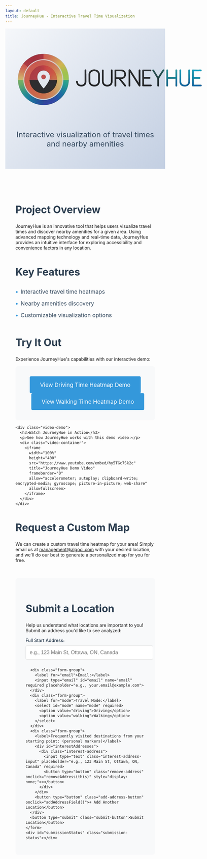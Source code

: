 ```yaml
---
layout: default
title: JourneyHue - Interactive Travel Time Visualization
---
```


<!-- Add Firebase SDK -->
<script type="module">
  // Import the functions you need from the SDKs you need
  import { initializeApp } from "https://www.gstatic.com/firebasejs/10.8.0/firebase-app.js";
  import { getFirestore, collection, addDoc, serverTimestamp } from "https://www.gstatic.com/firebasejs/10.8.0/firebase-firestore.js";

  // Your web app's Firebase configuration
  const firebaseConfig = {
    apiKey: "AIzaSyAM6U2dy7EKF0ey1TO_YV_WmLZ7YbRUdO4",
    authDomain: "journeyhue.firebaseapp.com",
    projectId: "journeyhue",
    storageBucket: "journeyhue.firebasestorage.app",
    messagingSenderId: "551447445192",
    appId: "1:551447445192:web:31a99fc5bc3914be5a6ffd",
    measurementId: "G-PXY3M7PTNB"
  };

  // Initialize Firebase
  const app = initializeApp(firebaseConfig);
  const db = getFirestore(app);

  // Make Firebase available globally
  window.firebaseApp = app;
  window.firestore = db;

  // Initialize form submission handler
  document.addEventListener('DOMContentLoaded', function() {
    const form = document.getElementById('locationForm');
    if (form) {
      form.addEventListener('submit', async function(e) {
        e.preventDefault();
        
        const fullAddress = document.getElementById('fullAddress').value;
        const email = document.getElementById('email').value;
        const mode = document.getElementById('mode').value;
        const interestAddresses = Array.from(document.querySelectorAll('.interest-address-input'))
          .map(input => input.value)
          .filter(address => address.trim() !== '');

        // Track form submission
        console.log('Tracking form submission:', mode);
        gtag('event', 'location_submission', {
          'event_category': 'form',
          'event_label': mode,
          'value': 1
        });
        
        try {
          // Store in Firestore
          await addDoc(collection(db, 'location_submissions'), {
            fullAddress,
            email,
            mode,
            interestAddresses,
            timestamp: serverTimestamp()
          });
          
          const statusDiv = document.getElementById('submissionStatus');
          statusDiv.textContent = 'Location submitted successfully! Please wait about 5 minutes to receive an email with your HTML link.';
          statusDiv.className = 'submission-status success';
          
          // Clear form fields
          document.getElementById('fullAddress').value = '';
        } catch (error) {
          console.error('Error storing location:', error);
          const statusDiv = document.getElementById('submissionStatus');
          statusDiv.textContent = 'Error submitting location. Please try again.';
          statusDiv.className = 'submission-status error';
        }
      });
    }
  });
</script>

<!-- Google tag (gtag.js) -->
<script async src="https://www.googletagmanager.com/gtag/js?id=G-PXY3M7PTNB"></script>
<script>
  window.dataLayer = window.dataLayer || [];
  function gtag(){dataLayer.push(arguments);}
  gtag('js', new Date());
  gtag('config', 'G-PXY3M7PTNB');
</script>

<div class="project-header">
  <div class="logo-container">
    <img src="/logo_JourneyHue.png" alt="JourneyHue Logo" class="project-logo">
  </div>
  <h1></h1>
  <p class="lead">Interactive visualization of travel times and nearby amenities</p>
</div>

<div class="project-content">
  <section class="project-overview">
    <h2>Project Overview</h2>
    <p>JourneyHue is an innovative tool that helps users visualize travel times and discover nearby amenities for a given area. Using advanced mapping technology and real-time data, JourneyHue provides an intuitive interface for exploring accessibility and convenience factors in any location.</p>
  </section>

  <section class="features">
    <h2>Key Features</h2>
    <ul>
      <li>Interactive travel time heatmaps</li>
      <li>Nearby amenities discovery</li>
      <li>Customizable visualization options</li>
    </ul>
  </section>

  <section class="demo">
    <h2>Try It Out</h2>
    <p>Experience JourneyHue's capabilities with our interactive demo:</p>
    <div class="demo-container">
      <a href="/maps/demo_parliament_driving_heatmap.html" class="demo-link">
        View Driving Time Heatmap Demo
      </a>
      <a href="/maps/demo_parliament_walking_heatmap.html" class="demo-link" style="margin-left: 1rem;">
        View Walking Time Heatmap Demo
      </a>
    </div>
    
    <div class="video-demo">
      <h3>Watch JourneyHue in Action</h3>
      <p>See how JourneyHue works with this demo video:</p>
      <div class="video-container">
        <iframe 
          width="100%" 
          height="400" 
          src="https://www.youtube.com/embed/hy5TGc7Sk2c" 
          title="JourneyHue Demo Video" 
          frameborder="0" 
          allow="accelerometer; autoplay; clipboard-write; encrypted-media; gyroscope; picture-in-picture; web-share" 
          allowfullscreen>
        </iframe>
      </div>
    </div>
  </section>

  <section class="custom-request">
    <h2>Request a Custom Map</h2>
    <p> We can create a custom travel time heatmap for your area! Simply email us at <a href="mailto:management@algoci.com">management@algoci.com</a> with your desired location, and we'll do our best to generate a personalized map for you for free.</p>
  </section>

  <section class="location-submission">
    <h2>Submit a Location</h2>
    <p>Help us understand what locations are important to you! Submit an address you'd like to see analyzed:</p>
    <form id="locationForm" class="submission-form">
      <div class="form-group">
        <label for="fullAddress">Full Start Address:</label>
        <input type="text" id="fullAddress" name="fullAddress" required placeholder="e.g., 123 Main St, Ottawa, ON, Canada">
      </div>

      <div class="form-group">
        <label for="email">Email:</label>
        <input type="email" id="email" name="email" required placeholder="e.g., your.email@example.com">
      </div>
      <div class="form-group">
        <label for="mode">Travel Mode:</label>
        <select id="mode" name="mode" required>
          <option value="driving">Driving</option>
          <option value="walking">Walking</option>
        </select>
      </div>
      <div class="form-group">
        <label>Frequently visited destinations from your starting point: (personal markers)</label>
        <div id="interestAddresses">
          <div class="interest-address">
            <input type="text" class="interest-address-input" placeholder="e.g., 123 Main St, Ottawa, ON, Canada" required>
            <button type="button" class="remove-address" onclick="removeAddress(this)" style="display: none;">×</button>
          </div>
        </div>
        <button type="button" class="add-address-button" onclick="addAddressField()">+ Add Another Location</button>
      </div>
      <button type="submit" class="submit-button">Submit Location</button>
    </form>
    <div id="submissionStatus" class="submission-status"></div>
  </section>
</div>

<style>
.project-header {
  text-align: center;
  padding: 4rem 2rem;
  background: linear-gradient(135deg, #f5f7fa 0%, #c3cfe2 100%);
  margin-bottom: 2rem;
}

.logo-container {
  margin-bottom: 1.5rem;
}

.project-logo {
  max-width: 600px;
  height: auto;
  border-radius: 8px;
  background: transparent;
  mix-blend-mode: multiply;
}

.project-header h1 {
  font-size: 3rem;
  color: #2c3e50;
  margin-bottom: 1rem;
}

.lead {
  font-size: 1.5rem;
  color: #34495e;
  max-width: 800px;
  margin: 0 auto;
}

.project-content {
  max-width: 1000px;
  margin: 0 auto;
  padding: 2rem;
}

.project-overview, .features, .demo {
  margin-bottom: 3rem;
}

h2 {
  color: #2c3e50;
  margin-bottom: 1.5rem;
  font-size: 2rem;
}

.features ul {
  list-style-type: none;
  padding: 0;
}

.features li {
  padding: 0.5rem 0;
  color: #34495e;
  font-size: 1.1rem;
}

.features li:before {
  content: "•";
  color: #3498db;
  font-weight: bold;
  margin-right: 0.5rem;
}

.demo-container {
  background: #f8f9fa;
  padding: 2rem;
  border-radius: 8px;
  text-align: center;
}

.demo-link {
  display: inline-block;
  padding: 1rem 2rem;
  background-color: #3498db;
  color: white;
  text-decoration: none;
  border-radius: 4px;
  font-size: 1.1rem;
  transition: background-color 0.3s ease;
}

.demo-link:hover {
  background-color: #2980b9;
}

.video-demo {
  margin-top: 2rem;
  text-align: center;
}

.video-demo h3 {
  color: #2c3e50;
  margin-bottom: 1rem;
  font-size: 1.5rem;
}

.video-demo p {
  color: #34495e;
  margin-bottom: 1.5rem;
  font-size: 1.1rem;
}

.video-container {
  position: relative;
  width: 100%;
  max-width: 800px;
  margin: 0 auto;
  border-radius: 8px;
  overflow: hidden;
  box-shadow: 0 4px 6px rgba(0, 0, 0, 0.1);
}

.video-container iframe {
  display: block;
  width: 100%;
  height: 400px;
  border: none;
}

@media (max-width: 768px) {
  .project-header h1 {
    font-size: 2.5rem;
  }
  
  .lead {
    font-size: 1.2rem;
  }
  
  .project-logo {
    max-width: 150px;
  }
  
  .project-content {
    padding: 1rem;
  }
  
  .video-container iframe {
    height: 250px;
  }
  
  .video-demo h3 {
    font-size: 1.3rem;
  }
  
  .video-demo p {
    font-size: 1rem;
  }
}

.coming-soon {
  color: #7f8c8d;
  font-style: italic;
}

.location-submission {
  margin-top: 3rem;
  padding: 2rem;
  background: #f8f9fa;
  border-radius: 8px;
}

.submission-form {
  max-width: 600px;
  margin: 0 auto;
}

.form-group {
  margin-bottom: 1.5rem;
}

.form-group label {
  display: block;
  margin-bottom: 0.5rem;
  color: #2c3e50;
  font-weight: 500;
}

.form-group input,
.form-group select {
  width: 100%;
  padding: 0.75rem;
  border: 1px solid #ddd;
  border-radius: 4px;
  font-size: 1rem;
}

.submit-button {
  background-color: #3498db;
  color: white;
  padding: 1rem 2rem;
  border: none;
  border-radius: 4px;
  font-size: 1.1rem;
  cursor: pointer;
  transition: background-color 0.3s ease;
}

.submit-button:hover {
  background-color: #2980b9;
}

.submission-status {
  margin-top: 1rem;
  padding: 1rem;
  border-radius: 4px;
  text-align: center;
}

.submission-status.success {
  background-color: #d4edda;
  color: #155724;
}

.submission-status.error {
  background-color: #f8d7da;
  color: #721c24;
}

.form-group select[multiple] {
  height: 120px;
}

.form-text {
  display: block;
  margin-top: 0.25rem;
  font-size: 0.875rem;
  color: #6c757d;
}

.interest-address {
  display: flex;
  gap: 10px;
  margin-bottom: 10px;
}

.interest-address-input {
  flex: 1;
}

.remove-address {
  background-color: #dc3545;
  color: white;
  border: none;
  border-radius: 4px;
  width: 30px;
  height: 30px;
  font-size: 20px;
  line-height: 1;
  cursor: pointer;
  padding: 0;
  display: flex;
  align-items: center;
  justify-content: center;
}

.remove-address:hover {
  background-color: #c82333;
}

.add-address-button {
  background-color: #28a745;
  color: white;
  border: none;
  border-radius: 4px;
  padding: 0.5rem 1rem;
  font-size: 0.9rem;
  cursor: pointer;
  margin-top: 10px;
}

.add-address-button:hover {
  background-color: #218838;
}
</style>

<script>
document.addEventListener('DOMContentLoaded', function() {
  // Track map page access
  function trackMapAccess() {
    const currentPath = window.location.pathname;
    if (currentPath.includes('/maps/')) {
      const mapType = currentPath.includes('driving') ? 'driving' : 'walking';
      // Extract the full address from the URL
      const urlParts = currentPath.split('/').pop().replace('.html', '').split('_');
      const address = urlParts.slice(3).join(' '); // Get everything after the first 3 parts
      const filename = currentPath.split('/').pop(); // Get the HTML filename
      
      gtag('event', 'map_access', {
        'event_category': 'maps',
        'event_label': `${mapType}_${address}`,
        'filename': filename,
        'value': 1
      });
      
      // Track map load time
      window.addEventListener('load', function() {
        const loadTime = performance.now();
        gtag('event', 'map_load_time', {
          'event_category': 'performance',
          'event_label': `${mapType}_${address}`,
          'filename': filename,
          'value': Math.round(loadTime)
        });
      });

      // Track map interactions
      if (typeof map !== 'undefined') {
        // Track panning
        map.on('moveend', function() {
          gtag('event', 'map_pan', {
            'event_category': 'map_interaction',
            'event_label': `${mapType}_${address}`,
            'center': map.getCenter().toString(),
            'zoom': map.getZoom()
          });
        });

        // Track zooming
        map.on('zoomend', function() {
          gtag('event', 'map_zoom', {
            'event_category': 'map_interaction',
            'event_label': `${mapType}_${address}`,
            'zoom_level': map.getZoom()
          });
        });

        // Track layer toggles
        document.querySelectorAll('.layer-toggle').forEach(toggle => {
          toggle.addEventListener('change', function() {
            gtag('event', 'layer_toggle', {
              'event_category': 'map_interaction',
              'event_label': `${mapType}_${address}`,
              'layer_name': this.name,
              'layer_state': this.checked ? 'on' : 'off'
            });
          });
        });

        // Track marker clicks
        map.on('click', function(e) {
          const features = map.queryRenderedFeatures(e.point);
          if (features.length > 0) {
            gtag('event', 'marker_click', {
              'event_category': 'map_interaction',
              'event_label': `${mapType}_${address}`,
              'feature_type': features[0].layer.id,
              'coordinates': e.lngLat.toString()
            });
          }
        });

        // Track heatmap opacity changes
        const opacitySlider = document.querySelector('input[type="range"]');
        if (opacitySlider) {
          opacitySlider.addEventListener('change', function() {
            gtag('event', 'heatmap_opacity_change', {
              'event_category': 'map_interaction',
              'event_label': `${mapType}_${address}`,
              'opacity_value': this.value
            });
          });
        }
      }
    }
  }

  // Call the tracking function when the page loads
  trackMapAccess();

  // Track time spent on page
  let startTime = Date.now();
  window.addEventListener('beforeunload', function() {
    const timeSpent = Math.round((Date.now() - startTime) / 1000);
    gtag('event', 'time_spent', {
      'event_category': 'engagement',
      'event_label': 'page_duration',
      'value': timeSpent
    });
  });

  // Track scroll depth
  let maxScroll = 0;
  window.addEventListener('scroll', function() {
    const scrollPercent = Math.round((window.scrollY + window.innerHeight) / document.documentElement.scrollHeight * 100);
    if (scrollPercent > maxScroll) {
      maxScroll = scrollPercent;
      if (maxScroll % 25 === 0) { // Track at 25%, 50%, 75%, 100%
        gtag('event', 'scroll_depth', {
          'event_category': 'engagement',
          'event_label': `${maxScroll}%`,
          'value': maxScroll
        });
      }
    }
  });

  // Track section visibility using Intersection Observer
  const sections = document.querySelectorAll('section');
  const observer = new IntersectionObserver((entries) => {
    entries.forEach(entry => {
      if (entry.isIntersecting) {
        gtag('event', 'section_view', {
          'event_category': 'content',
          'event_label': entry.target.className
        });
      }
    });
  }, { threshold: 0.5 });

  sections.forEach(section => observer.observe(section));

  // Track feature list interactions
  document.querySelectorAll('.features li').forEach((feature, index) => {
    feature.addEventListener('click', function() {
      gtag('event', 'feature_click', {
        'event_category': 'features',
        'event_label': this.textContent.trim(),
        'value': index + 1
      });
    });
  });

  // Track demo link clicks
  document.querySelectorAll('.demo-link').forEach(link => {
    link.addEventListener('click', function(e) {
      const mode = this.textContent.includes('Driving') ? 'driving' : 'walking';
      console.log('Tracking demo click:', mode);
      gtag('event', 'demo_click', {
        'event_category': 'demo',
        'event_label': mode,
        'value': 1
      });
    });
  });

  // Verify GA is loaded
  console.log('Google Analytics loaded:', typeof gtag !== 'undefined');
});

function addAddressField() {
  const container = document.getElementById('interestAddresses');
  const newAddress = document.createElement('div');
  newAddress.className = 'interest-address';
  newAddress.innerHTML = `
    <input type="text" class="interest-address-input" placeholder="Enter address of interest" required>
    <button type="button" class="remove-address" onclick="removeAddress(this)">×</button>
  `;
  container.appendChild(newAddress);
  
  // Show remove buttons if there's more than one address
  const removeButtons = document.querySelectorAll('.remove-address');
  removeButtons.forEach(button => {
    button.style.display = removeButtons.length > 1 ? 'block' : 'none';
  });
}

function removeAddress(button) {
  const addressContainer = button.parentElement;
  addressContainer.remove();
  
  // Hide remove button if only one address remains
  const removeButtons = document.querySelectorAll('.remove-address');
  if (removeButtons.length === 1) {
    removeButtons[0].style.display = 'none';
  }
}
</script> 